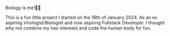 Biology is me!🧬🌱

This is a fun little project I started on the 16th of January 2024. As an ex aspiring Virologist/Biologist and now aspiring Fullstack Developer. I thought why not combine my two interests and code the human body for fun. 